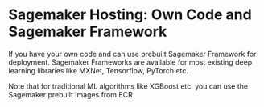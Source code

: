 # Sagemaker Hosting: Own Code and Sagemaker Framework

If you have your own code and can use prebuilt Sagemaker Framework for deployment. Sagemaker Frameworks are available for most existing deep learning libraries like MXNet, Tensorflow, PyTorch etc.

Note that for traditional ML algorithms like XGBoost etc. you can use the Sagemaker prebuilt images from ECR.

